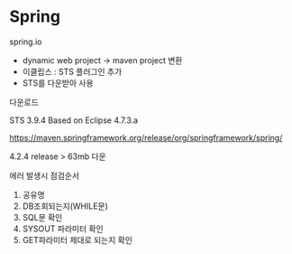 # Spring

spring.io

- dynamic web project -> maven project 변환
- 이클립스 : STS 플러그인 추가
- STS를 다운받아 사용



다운로드

STS 3.9.4 Based on Eclipse 4.7.3.a

https://maven.springframework.org/release/org/springframework/spring/

4.2.4 release > 63mb 다운



에러 발생시 점검순서

1. 공유명 
2. DB조회되는지(WHILE문) 
3. SQL문 확인 
4. SYSOUT 파라미터 확인 
5. GET파라미터 제대로 되는지 확인

